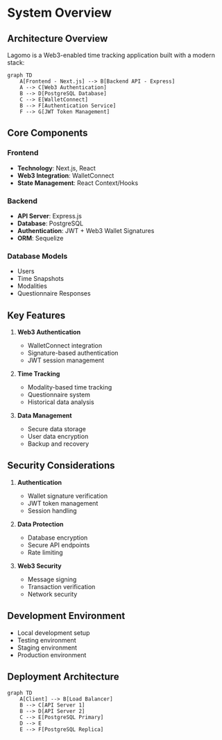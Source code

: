 # System Overview

## Architecture Overview

Lagomo is a Web3-enabled time tracking application built with a modern stack:

```mermaid
graph TD
    A[Frontend - Next.js] --> B[Backend API - Express]
    A --> C[Web3 Authentication]
    B --> D[PostgreSQL Database]
    C --> E[WalletConnect]
    B --> F[Authentication Service]
    F --> G[JWT Token Management]
```

## Core Components

### Frontend
- **Technology**: Next.js, React
- **Web3 Integration**: WalletConnect
- **State Management**: React Context/Hooks

### Backend
- **API Server**: Express.js
- **Database**: PostgreSQL
- **Authentication**: JWT + Web3 Wallet Signatures
- **ORM**: Sequelize

### Database Models
- Users
- Time Snapshots
- Modalities
- Questionnaire Responses

## Key Features

1. **Web3 Authentication**
   - WalletConnect integration
   - Signature-based authentication
   - JWT session management

2. **Time Tracking**
   - Modality-based time tracking
   - Questionnaire system
   - Historical data analysis

3. **Data Management**
   - Secure data storage
   - User data encryption
   - Backup and recovery

## Security Considerations

1. **Authentication**
   - Wallet signature verification
   - JWT token management
   - Session handling

2. **Data Protection**
   - Database encryption
   - Secure API endpoints
   - Rate limiting

3. **Web3 Security**
   - Message signing
   - Transaction verification
   - Network security

## Development Environment

- Local development setup
- Testing environment
- Staging environment
- Production environment

## Deployment Architecture

```mermaid
graph TD
    A[Client] --> B[Load Balancer]
    B --> C[API Server 1]
    B --> D[API Server 2]
    C --> E[PostgreSQL Primary]
    D --> E
    E --> F[PostgreSQL Replica]
```
